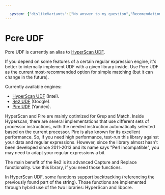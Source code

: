 ```yaml
---

__system: {"dislikeVariants":["No answer to my question","Recomendations didn't help","The content doesn't match title","Other"]}
---
```

# Pcre UDF

Pcre UDF is currently an alias to [HyperScan UDF](hyperscan.md).

If you depend on some features of a certain regular expression engine, it's better to internally implement UDF with a given library inside. Use Pcre UDF as the current most-recommended option for simple matching (but it can change in the future).

Currently available engines:

* [HyperScan UDF](hyperscan.md) (Intel).
* [Re2 UDF](re2.md) (Google).
* [Pire UDF](pire.md) (Yandex).

HyperScan and Pire are mainly optimized for Grep and Match. Inside Hyperscan, there are several implementations that use different sets of processor instructions, with the needed instruction automatically selected based on the current processor. Pire is also known for its excellent performance. So, if you need high performance, test-run this library against your data and regular expressions. However, since the library almost hasn't been developed since 2011-2013 and its name says "Perl incompatible", you may need to adapt your regular expressions a bit.

The main benefit of the Re2 is its advanced Capture and Replace functionality. Use this library, if you need those functions.

In HyperScan UDF, some functions support backtracking (referencing the previously found part of the string). Those functions are implemented through hybrid use of the two libraries: HyperScan and libpcre.

